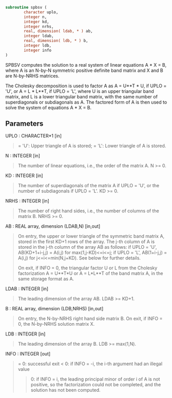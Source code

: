 ```fortran
subroutine spbsv (
        character uplo,
        integer n,
        integer kd,
        integer nrhs,
        real, dimension( ldab, * ) ab,
        integer ldab,
        real, dimension( ldb, * ) b,
        integer ldb,
        integer info
)
```

SPBSV computes the solution to a real system of linear equations
A \* X = B,
where A is an N-by-N symmetric positive definite band matrix and X
and B are N-by-NRHS matrices.

The Cholesky decomposition is used to factor A as
A = U\*\*T \* U,  if UPLO = 'U', or
A = L \* L\*\*T,  if UPLO = 'L',
where U is an upper triangular band matrix, and L is a lower
triangular band matrix, with the same number of superdiagonals or
subdiagonals as A.  The factored form of A is then used to solve the
system of equations A \* X = B.

## Parameters
UPLO : CHARACTER\*1 [in]
> = 'U':  Upper triangle of A is stored;
> = 'L':  Lower triangle of A is stored.

N : INTEGER [in]
> The number of linear equations, i.e., the order of the
> matrix A.  N >= 0.

KD : INTEGER [in]
> The number of superdiagonals of the matrix A if UPLO = 'U',
> or the number of subdiagonals if UPLO = 'L'.  KD >= 0.

NRHS : INTEGER [in]
> The number of right hand sides, i.e., the number of columns
> of the matrix B.  NRHS >= 0.

AB : REAL array, dimension (LDAB,N) [in,out]
> On entry, the upper or lower triangle of the symmetric band
> matrix A, stored in the first KD+1 rows of the array.  The
> j-th column of A is stored in the j-th column of the array AB
> as follows:
> if UPLO = 'U', AB(KD+1+i-j,j) = A(i,j) for max(1,j-KD)<=i<=j;
> if UPLO = 'L', AB(1+i-j,j)    = A(i,j) for j<=i<=min(N,j+KD).
> See below for further details.
> 
> On exit, if INFO = 0, the triangular factor U or L from the
> Cholesky factorization A = U\*\*T\*U or A = L\*L\*\*T of the band
> matrix A, in the same storage format as A.

LDAB : INTEGER [in]
> The leading dimension of the array AB.  LDAB >= KD+1.

B : REAL array, dimension (LDB,NRHS) [in,out]
> On entry, the N-by-NRHS right hand side matrix B.
> On exit, if INFO = 0, the N-by-NRHS solution matrix X.

LDB : INTEGER [in]
> The leading dimension of the array B.  LDB >= max(1,N).

INFO : INTEGER [out]
> = 0:  successful exit
> < 0:  if INFO = -i, the i-th argument had an illegal value
> > 0:  if INFO = i, the leading principal minor of order i
> of A is not positive, so the factorization could not
> be completed, and the solution has not been computed.
